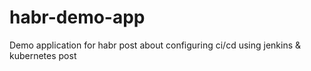 # habr-demo-app

Demo application for habr post about configuring ci/cd using jenkins & kubernetes post
